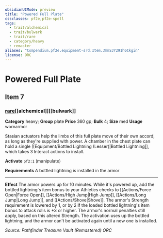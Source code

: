 ```yaml
---
obsidianUIMode: preview
title: "Powered Full Plate"
cssclasses: pf2e,pf2e-spell
tags:
  - trait/alchemical
  - trait/bulwark
  - trait/rare
  - category/heavy
  - remaster
aliases: "Compendium.pf2e.equipment-srd.Item.3mmS3Y291h6Ckgin"
license: ORC
---
```

# Powered Full Plate
## Item 7
### [rare](rare "Rare Rarity Trait")[[alchemical]][[bulwark]]

**Category** heavy; **Group** plate
**Price** 360 gp; 
**Bulk** 4; **Size** med
**Usage** wornarmor

Stasian actuators help the limbs of this full plate move of their own accord, as long as they're supplied with power. A chamber in the chest plate can hold a single [[Equipment/Bottled Lightning (Lesser)|Bottled Lightning]], which takes 3 Interact actions to install.

**Activate** `pf2:1` (manipulate)

**Requirements** A bottled lightning is installed in the armor

* * *

**Effect** The armor powers up for 10 minutes. While it's powered up, add the bottled lightning's item bonus to your Athletics checks to [[Actions/Force Open|Force Open]], [[Actions/High Jump|High Jump]], [[Actions/Long Jump|Long Jump]], and [[Actions/Shove|Shove]]. The armor's Strength requirement is lowered by 1, or by 2 if the loaded bottled lightning's item bonus to attack rolls is +3 or higher. The armor's normal penalties still apply, based on this altered Strength. The activation uses up the bottled lightning, and the armor can't be activated again until a new one is installed.

*Source: Pathfinder Treasure Vault (Remastered)*
*ORC*